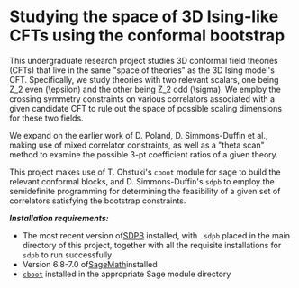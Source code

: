 # Studying the space of 3D Ising-like CFTs using the conformal bootstrap

This undergraduate research project studies 3D conformal field theories (CFTs) that live in the same "space of theories" as the 3D Ising model's CFT. Specifically, we study theories with two relevant scalars, one being Z_2 even (\epsilon) and the other being Z_2 odd (\sigma). We employ the crossing symmetry constraints on various correlators associated with a given candidate CFT to rule out the space of possible scaling dimensions for these two fields. 

We expand on the earlier work of D. Poland, D. Simmons-Duffin et al., making use of mixed correlator constraints, as well as a "theta scan" method to examine the possible 3-pt coefficient ratios of a given theory. 

This project makes use of T. Ohstuki's `cboot` module for sage to build the relevant conformal blocks, and D. Simmons-Duffin's `sdpb` to employ the semidefinite programming for determining the feasibility of a given set of correlators satisfying the bootstrap constraints. 

**_Installation requirements:_**
* The most recent version of[SDPB](https://github.com/davidsd/sdpb)
installed, with `.sdpb` placed
in the main directory of this project, together with all the
requisite installations for `sdpb` to run successfully
* Version 6.8-7.0 of[SageMath](http://www.sagemath.org/)installed
* [`cboot`](https://github.com/tohtsky/cboot) installed in the
 appropriate Sage module directory